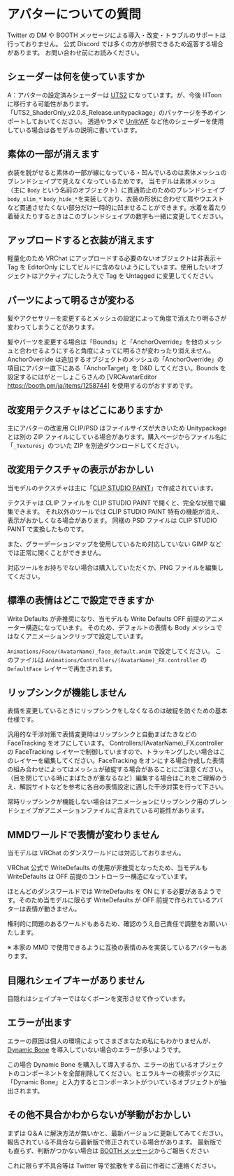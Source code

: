 # アバターについての質問

Twitter の DM や BOOTH メッセージによる導入・改変・トラブルのサポートは行っておりません。
公式 Discord では多くの方が参照できるため返答する場合があります。
お問い合わせ前にお読みください。

## シェーダーは何を使っていますか

A：アバターの設定済みシェーダーは [UTS2](https://github.com/unity3d-jp/UnityChanToonShaderVer2_Project/releases) になっています。が、今後 lilToon に移行する可能性があります。
「UTS2_ShaderOnly_v2.0.8_Release.unitypackage」のパッケージを予めインポートしておいてください。
透過やラメで [UnlitWF](https://github.com/whiteflare/Unlit_WF_ShaderSuite) など他のシェーダーを使用している場合は各モデルの説明に書いています。

## 素体の一部が消えます

衣装を脱がせると素体の一部が線になっている・凹んでいるのは素体メッシュのブレンドシェイプで見えなくなっているためです。
当モデルは素体メッシュ（主に `Body` という名前のオブジェクト）に貫通防止のためのブレンドシェイプ`body_slim_*` `body_hide_*`を実装しており、衣装の形状に合わせて肩やウエストなど貫通させたくない部分だけ一時的に凹ませることができます。水着を着たり着替えたりするときはこのブレンドシェイプの数字も一緒に変更してください。

## アップロードすると衣装が消えます

軽量化のため VRChat にアップロードする必要のないオブジェクトは非表示＋Tag を EditorOnly にしてビルドに含めないようにしています。使用したいオブジェクトはアクティブにしたうえで Tag を Untagged に変更してください。

## パーツによって明るさが変わる

髪やアクセサリーを変更するとメッシュの設定によって角度で消えたり明るさが変わってしまうことがあります。

髪やパーツを変更する場合は「Bounds」と「AnchorOverride」を他のメッシュと合わせるようにすると角度によってに明るさが変わったり消えません。AnchorOverride は追加するオブジェクトのメッシュの「AnchorOverride」の項目にアバター直下にある「AnchorTarget」を D&D してください。Bounds を設定するにはがとーしょこらさんの [VRCAvatarEditor https://booth.pm/ja/items/1258744] を使用するのがおすすめです。

## 改変用テクスチャはどこにありますか

主にアバターの改変用 CLIP/PSD はファイルサイズが大きいため Unitypackage とは別の ZIP ファイルにしている場合があります。購入ページからファイル名に「`_Textures`」のついた ZIP を別途ダウンロードしてください。

## 改変用テクスチャの表示がおかしい

当モデルのテクスチャは主に「[CLIP STUDIO PAINT](https://www.clipstudio.net/)」で作成されています。

テクスチャは CLIP ファイルを CLIP STUDIO PAINT で開くと、完全な状態で編集できます。
それ以外のツールでは CLIP STUDIO PAINT 特有の機能が消え、表示がおかしくなる場合があります。
同梱の PSD ファイルは CLIP STUDIO PAINT で変換したものです。

また、グラーデーションマップを使用しているため対応していない GIMP などでは正常に開くことができません。

対応ツールをお持ちでない場合は購入していただくか、PNG ファイルを編集してください。

## 標準の表情はどこで設定できますか

Write Defaults が非推奨になり、当モデルも Write Defaults OFF 前提のアニメーター構造になっています。
そのため、デフォルトの表情も Body メッシュではなくアニメーションクリップで設定しています。

`Animations/Face/(AvatarName)_face_default.anim` で設定してください。
このファイルは `Animations/Controllers/(AvatarName)_FX.controller` の `DefaultFace` レイヤーで再生されます。

## リップシンクが機能しません

表情を変更しているときにリップシンクをしなくなるのは破綻を防ぐための基本仕様です。

汎用的な干渉対策で表情変更時はリップシンクと自動まばたきなどの FaceTracking をオフにしています。
Controllers/(AvatarName)_FX.controller の FaceTracking レイヤーで制御していますので、トラッキングしたい場合はこのレイヤーを編集してください。FaceTracking をオンにする場合作成した表情の組み合わせによってはメッシュが破綻する場合があることにご注意ください。（目を閉じている時にまばたきが重なるなど）編集する場合はこれをご理解のうえ、解説サイトなどを参考に各自の表情設定に適した干渉対策を行って下さい。

常時リップシンクが機能しない場合はアニメーションにリップシンク用のブレンドシェイプがアニメーションファイルに含まれている可能性があります。

## MMDワールドで表情が変わりません

当モデルは VRChat のダンスワールドには対応しておりません。

VRChat 公式で WriteDefaults の使用が非推奨となったため、当モデルも WriteDefaults は OFF 前提のコントローラー構造になっています。

ほとんどのダンスワールドでは WriteDefaults を ON にする必要があるようです。そのため当モデルに限らず WriteDefaults が OFF 前提で作られているアバターは表情が動きません。

権利的に問題のあるワールドもあるため、確認のうえ自己責任で調整をお願いいたします。

※ 本家の MMD で使用できるように互換の表情のみを実装しているアバターもあります。

## 目隠れシェイプキーがありません

目隠れはシェイプキーではなくボーンを変形させて作っています。

## エラーが出ます

エラーの原因は個人の環境によってさまざまなため私にもわかりませんが、[Dynamic Bone](https://assetstore.unity.com/packages/tools/animation/dynamic-bone-16743?locale=ja-JP) を導入していない場合のエラーが多いようです。

この場合 Dynamic Bone を購入して導入するか、エラーの出ているオブジェクトのコンポーネントを全部削除してください。ヒエラルキーの検索ボックスに「Dynamic Bone」と入力するとコンポーネントがついているオブジェクトが抽出されます。

## その他不具合かわからないが挙動がおかしい

まずは Q＆A に解決方法が無いかと、最新バージョンに更新してみてください。
報告されている不具合なら最新版で修正されている場合があります。
最新版でも直らず、判断がつかない場合は [BOOTH メッセージ](https://mio3works.booth.pm/)からご報告ください

これに限らず不具合等は Twitter 等で拡散をする前に作者にご連絡ください。
